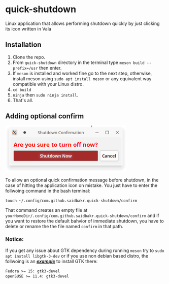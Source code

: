 # quick-shutdown
Linux application that allows performing shutdown quickly by just clicking its icon written in Vala

## Installation
 1. Clone the repo.
 2. From `quick-shutdown` directory in the terminal type `meson build --prefix=/usr` then enter.
 3. If `meson` is installed and worked fine go to the next step, otherwise, install meson using `sudo apt install meson` or any equivalent way compatible with your Linux distro.
 4. `cd build` 
 5. `ninja` then `sudo ninja install`.
 6. That's all.

 ## Adding optional confirm
 ![Screenshot](screenshot.png "Confirmation Window")
 
 To allow an optional quick confirmation message before shutdown, in the case of hitting the application icon on mistake. You just have to enter the follwoing command in the bash terminal:
 ```
 touch ~/.config/com.github.saidbakr.quick-shutdown/confirm
 ```
 That command creates an empty file at `yourHomeDir/.config/com.github.saidbakr.quick-shutdown/confirm` and if you want to restore the default bahvior of immediate shutdown, you have to delete or rename the the file named `confirm` in that path.
 
 ### Notice:
 If you get any issue about GTK dependency during running `meson` try to `sudo apt install libgtk-3-dev` or if you use non debian based distro, the follwoing is an *[**example**](https://wiki.gnome.org/Projects/Vala/GTKSample "The hint reference")* to install GTK there:
 ```
 Fedora >= 15: gtk3-devel
 openSUSE >= 11.4: gtk3-devel
 ```



